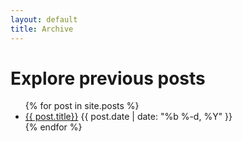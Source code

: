 ```yaml
---
layout: default
title: Archive
---
```

<div class="primary-box--header header-shadow">
    <h1>Explore previous posts</h1>
</div>
<div class="body-content">
    <ul class="myposts">
    {% for post in site.posts %}
        <li><a href="{{ post.url }}">{{ post.title}}</a>
        <span class="postDate">{{ post.date | date: "%b %-d, %Y" }}</span>
        </li>
    {% endfor %}
    </ul>
</div>